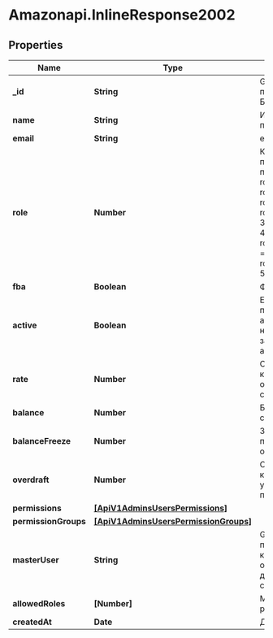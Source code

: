 # Amazonapi.InlineResponse2002

## Properties

Name | Type | Description | Notes
------------ | ------------- | ------------- | -------------
**_id** | **String** | GUID пользователя в БД. | 
**name** | **String** | Имя пользователя. | 
**email** | **String** | email | 
**role** | **Number** | Код роли присвоенный пользователю.    roles.root &#x3D; 0    roles.client &#x3D; 10    roles.super &#x3D; 20    roles.researcher &#x3D; 30    roles.buyer &#x3D; 40    roles.storekeeper &#x3D; 45    roles.candidate &#x3D; 50     | 
**fba** | **Boolean** | Флаг fba. | 
**active** | **Boolean** | Если истина - пользователь активен. Если нет - заблокирован админом. | 
**rate** | **Number** | Ставка, по который оплачивается сотрудник. | 
**balance** | **Number** | Баланс сотрудника | [optional] 
**balanceFreeze** | **Number** | Замороженная при оплате ордера сумма. | [optional] 
**overdraft** | **Number** | Сумма на которую может уходить в минус пользователь. | [optional] 
**permissions** | [**[ApiV1AdminsUsersPermissions]**](ApiV1AdminsUsersPermissions.md) |  | [optional] 
**permissionGroups** | [**[ApiV1AdminsUsersPermissionGroups]**](ApiV1AdminsUsersPermissionGroups.md) |  | [optional] 
**masterUser** | **String** | GUID мастер пользователя к которому относится данный субпользователь. | [optional] 
**allowedRoles** | **[Number]** | Массив массив ролей. | [optional] 
**createdAt** | **Date** | Дата создания | [optional] 


